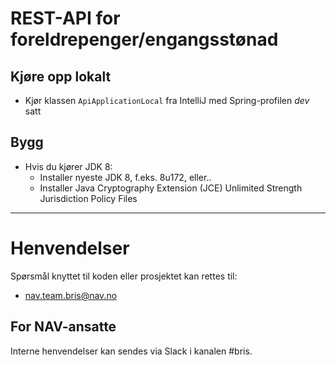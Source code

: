 # REST-API for foreldrepenger/engangsstønad

## Kjøre opp lokalt
* Kjør klassen ```ApiApplicationLocal``` fra IntelliJ med Spring-profilen *dev* satt

## Bygg
* Hvis du kjører JDK 8: 
    * Installer nyeste JDK 8, f.eks. 8u172, eller..
    * Installer Java Cryptography Extension (JCE) Unlimited Strength Jurisdiction Policy Files
    
---
# Henvendelser

Spørsmål knyttet til koden eller prosjektet kan rettes til:

* nav.team.bris@nav.no

## For NAV-ansatte

Interne henvendelser kan sendes via Slack i kanalen #bris.
